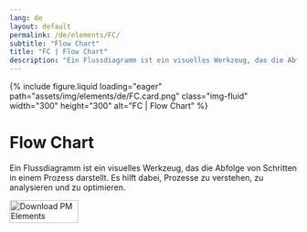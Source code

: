 ```yaml
---
lang: de
layout: default
permalink: /de/elements/FC/
subtitle: "Flow Chart"
title: "FC | Flow Chart"
description: "Ein Flussdiagramm ist ein visuelles Werkzeug, das die Abfolge von Schritten in einem Prozess darstellt. Es hilft dabei, Prozesse zu verstehen, zu analysieren und zu optimieren."
---
```


{% include figure.liquid loading="eager" path="assets/img/elements/de/FC.card.png" class="img-fluid" width="300" height="300" alt="FC | Flow Chart" %}

# Flow Chart

Ein Flussdiagramm ist ein visuelles Werkzeug, das die Abfolge von Schritten in einem Prozess darstellt. Es hilft dabei, Prozesse zu verstehen, zu analysieren und zu optimieren.

<a href="https://apps.apple.com/app/apple-store/id6738084498?pt=127441684&ct=website&mt=8">
  <img src="{{ "assets/img/en/appstore.png" | relative_url }}" width="120" height="40" alt="Download PM Elements">
</a>
